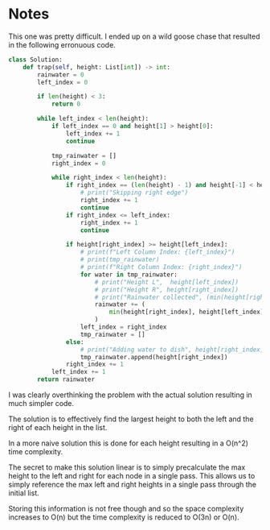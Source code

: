 # Notes

This one was pretty difficult. I ended up on a wild goose chase that resulted in the following erronuous code.

```python
class Solution:
    def trap(self, height: List[int]) -> int:
        rainwater = 0
        left_index = 0

        if len(height) < 3:
            return 0

        while left_index < len(height):
            if left_index == 0 and height[1] > height[0]:
                left_index += 1
                continue

            tmp_rainwater = []
            right_index = 0

            while right_index < len(height):
                if right_index == (len(height) - 1) and height[-1] < height[-2]:
                    # print("Skipping right edge")
                    right_index += 1
                    continue
                if right_index <= left_index:
                    right_index += 1
                    continue

                if height[right_index] >= height[left_index]:
                    # print(f"Left Column Index: {left_index}")
                    # print(tmp_rainwater)
                    # print(f"Right Column Index: {right_index}")
                    for water in tmp_rainwater:
                        # print("Height L",  height[left_index])
                        # print("Height R", height[right_index])
                        # print("Rainwater collected", (min(height[right_index], height[left_index]) - water))
                        rainwater += (
                            min(height[right_index], height[left_index]) - water
                        )
                    left_index = right_index
                    tmp_rainwater = []
                else:
                    # print("Adding water to dish", height[right_index])
                    tmp_rainwater.append(height[right_index])
                right_index += 1
            left_index += 1
        return rainwater
```

I was clearly overthinking the problem with the actual solution resulting in much simpler code.

The solution is to effectively find the largest height to both the left and the right of each height in the list.

In a more naive solution this is done for each height resulting in a O(n^2) time complexity.

The secret to make this solution linear is to simply precalculate the max height to the left and right for each node in a single
pass. This allows us to simply reference the max left and right heights in a single pass through the initial list.

Storing this information is not free though and so the space complexity increases to O(n) but the time complexity is reduced to O(3n) or O(n).
